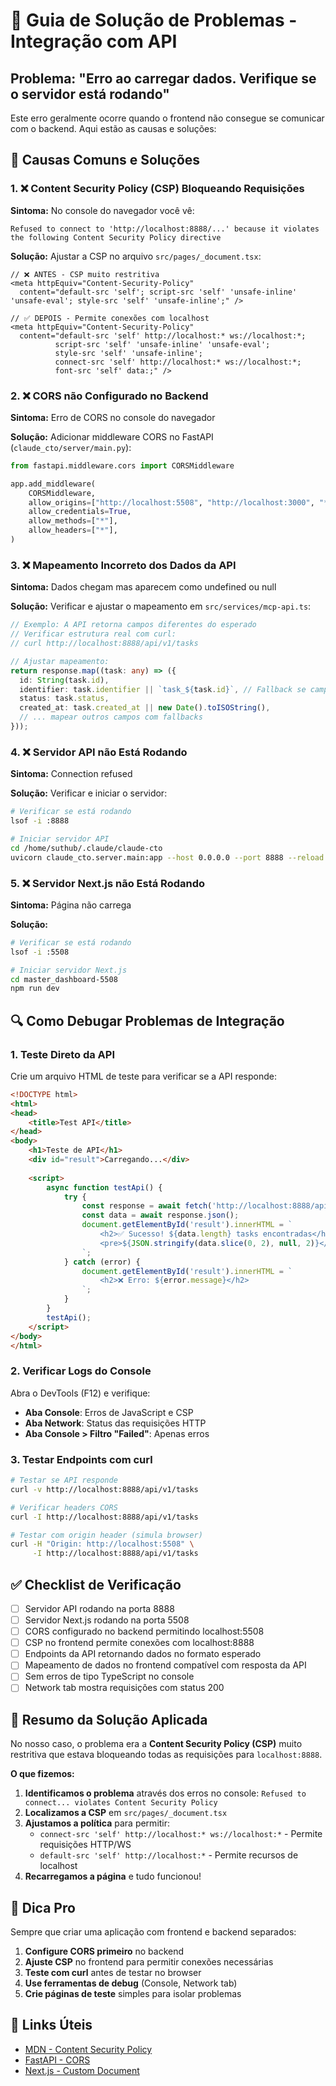 # 🔧 Guia de Solução de Problemas - Integração com API

## Problema: "Erro ao carregar dados. Verifique se o servidor está rodando"

Este erro geralmente ocorre quando o frontend não consegue se comunicar com o backend. Aqui estão as causas e soluções:

## 🚨 Causas Comuns e Soluções

### 1. ❌ Content Security Policy (CSP) Bloqueando Requisições
**Sintoma:** No console do navegador você vê:
```
Refused to connect to 'http://localhost:8888/...' because it violates the following Content Security Policy directive
```

**Solução:** Ajustar a CSP no arquivo `src/pages/_document.tsx`:

```tsx
// ❌ ANTES - CSP muito restritiva
<meta httpEquiv="Content-Security-Policy" 
  content="default-src 'self'; script-src 'self' 'unsafe-inline' 'unsafe-eval'; style-src 'self' 'unsafe-inline';" />

// ✅ DEPOIS - Permite conexões com localhost
<meta httpEquiv="Content-Security-Policy" 
  content="default-src 'self' http://localhost:* ws://localhost:*; 
          script-src 'self' 'unsafe-inline' 'unsafe-eval'; 
          style-src 'self' 'unsafe-inline'; 
          connect-src 'self' http://localhost:* ws://localhost:*; 
          font-src 'self' data:;" />
```

### 2. ❌ CORS não Configurado no Backend
**Sintoma:** Erro de CORS no console do navegador

**Solução:** Adicionar middleware CORS no FastAPI (`claude_cto/server/main.py`):

```python
from fastapi.middleware.cors import CORSMiddleware

app.add_middleware(
    CORSMiddleware,
    allow_origins=["http://localhost:5508", "http://localhost:3000", "*"],
    allow_credentials=True,
    allow_methods=["*"],
    allow_headers=["*"],
)
```

### 3. ❌ Mapeamento Incorreto dos Dados da API
**Sintoma:** Dados chegam mas aparecem como undefined ou null

**Solução:** Verificar e ajustar o mapeamento em `src/services/mcp-api.ts`:

```typescript
// Exemplo: A API retorna campos diferentes do esperado
// Verificar estrutura real com curl:
// curl http://localhost:8888/api/v1/tasks

// Ajustar mapeamento:
return response.map((task: any) => ({
  id: String(task.id),
  identifier: task.identifier || `task_${task.id}`, // Fallback se campo não existir
  status: task.status,
  created_at: task.created_at || new Date().toISOString(),
  // ... mapear outros campos com fallbacks
}));
```

### 4. ❌ Servidor API não Está Rodando
**Sintoma:** Connection refused

**Solução:** Verificar e iniciar o servidor:

```bash
# Verificar se está rodando
lsof -i :8888

# Iniciar servidor API
cd /home/suthub/.claude/claude-cto
uvicorn claude_cto.server.main:app --host 0.0.0.0 --port 8888 --reload
```

### 5. ❌ Servidor Next.js não Está Rodando
**Sintoma:** Página não carrega

**Solução:**
```bash
# Verificar se está rodando
lsof -i :5508

# Iniciar servidor Next.js
cd master_dashboard-5508
npm run dev
```

## 🔍 Como Debugar Problemas de Integração

### 1. Teste Direto da API
Crie um arquivo HTML de teste para verificar se a API responde:

```html
<!DOCTYPE html>
<html>
<head>
    <title>Test API</title>
</head>
<body>
    <h1>Teste de API</h1>
    <div id="result">Carregando...</div>
    
    <script>
        async function testApi() {
            try {
                const response = await fetch('http://localhost:8888/api/v1/tasks');
                const data = await response.json();
                document.getElementById('result').innerHTML = `
                    <h2>✅ Sucesso! ${data.length} tasks encontradas</h2>
                    <pre>${JSON.stringify(data.slice(0, 2), null, 2)}</pre>
                `;
            } catch (error) {
                document.getElementById('result').innerHTML = `
                    <h2>❌ Erro: ${error.message}</h2>
                `;
            }
        }
        testApi();
    </script>
</body>
</html>
```

### 2. Verificar Logs do Console
Abra o DevTools (F12) e verifique:
- **Aba Console**: Erros de JavaScript e CSP
- **Aba Network**: Status das requisições HTTP
- **Aba Console > Filtro "Failed"**: Apenas erros

### 3. Testar Endpoints com curl
```bash
# Testar se API responde
curl -v http://localhost:8888/api/v1/tasks

# Verificar headers CORS
curl -I http://localhost:8888/api/v1/tasks

# Testar com origin header (simula browser)
curl -H "Origin: http://localhost:5508" \
     -I http://localhost:8888/api/v1/tasks
```

## ✅ Checklist de Verificação

- [ ] Servidor API rodando na porta 8888
- [ ] Servidor Next.js rodando na porta 5508
- [ ] CORS configurado no backend permitindo localhost:5508
- [ ] CSP no frontend permite conexões com localhost:8888
- [ ] Endpoints da API retornando dados no formato esperado
- [ ] Mapeamento de dados no frontend compatível com resposta da API
- [ ] Sem erros de tipo TypeScript no console
- [ ] Network tab mostra requisições com status 200

## 📝 Resumo da Solução Aplicada

No nosso caso, o problema era a **Content Security Policy (CSP)** muito restritiva que estava bloqueando todas as requisições para `localhost:8888`. 

**O que fizemos:**
1. **Identificamos o problema** através dos erros no console: `Refused to connect... violates Content Security Policy`
2. **Localizamos a CSP** em `src/pages/_document.tsx`
3. **Ajustamos a política** para permitir:
   - `connect-src 'self' http://localhost:* ws://localhost:*` - Permite requisições HTTP/WS
   - `default-src 'self' http://localhost:*` - Permite recursos de localhost
4. **Recarregamos a página** e tudo funcionou!

## 🎯 Dica Pro

Sempre que criar uma aplicação com frontend e backend separados:

1. **Configure CORS primeiro** no backend
2. **Ajuste CSP** no frontend para permitir conexões necessárias
3. **Teste com curl** antes de testar no browser
4. **Use ferramentas de debug** (Console, Network tab)
5. **Crie páginas de teste** simples para isolar problemas

## 🔗 Links Úteis

- [MDN - Content Security Policy](https://developer.mozilla.org/en-US/docs/Web/HTTP/CSP)
- [FastAPI - CORS](https://fastapi.tiangolo.com/tutorial/cors/)
- [Next.js - Custom Document](https://nextjs.org/docs/pages/building-your-application/routing/custom-document)